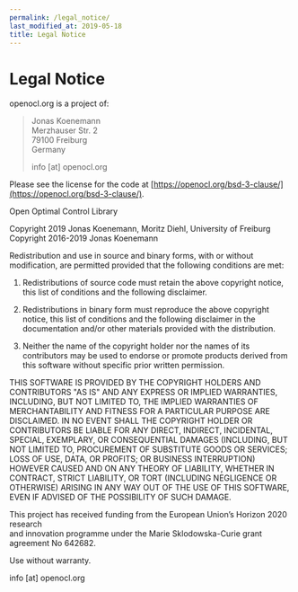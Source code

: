 ```yaml
---
permalink: /legal_notice/
last_modified_at: 2019-05-18
title: Legal Notice
---
```


# Legal Notice

openocl.org is a project of:

> Jonas Koenemann   
> Merzhauser Str. 2  
> 79100 Freiburg  
> Germany
> 
> info [at] openocl.org

Please see the license for the code at [https://openocl.org/bsd-3-clause/](https://openocl.org/bsd-3-clause/).

Open Optimal Control Library

Copyright 2019 Jonas Koenemann, Moritz Diehl, University of Freiburg  
Copyright 2016-2019 Jonas Koenemann

Redistribution and use in source and binary forms, with or without modification,
are permitted provided that the following conditions are met:

1. Redistributions of source code must retain the above copyright notice,
this list of conditions and the following disclaimer.

2. Redistributions in binary form must reproduce the above copyright notice,
this list of conditions and the following disclaimer in the documentation
and/or other materials provided with the distribution.

3. Neither the name of the copyright holder nor the names of its contributors
may be used to endorse or promote products derived from this software without
specific prior written permission.

THIS SOFTWARE IS PROVIDED BY THE COPYRIGHT HOLDERS AND CONTRIBUTORS "AS IS"
AND ANY EXPRESS OR IMPLIED WARRANTIES, INCLUDING, BUT NOT LIMITED TO, THE
IMPLIED WARRANTIES OF MERCHANTABILITY AND FITNESS FOR A PARTICULAR PURPOSE
ARE DISCLAIMED. IN NO EVENT SHALL THE COPYRIGHT HOLDER OR CONTRIBUTORS BE
LIABLE FOR ANY DIRECT, INDIRECT, INCIDENTAL, SPECIAL, EXEMPLARY, OR
CONSEQUENTIAL DAMAGES (INCLUDING, BUT NOT LIMITED TO, PROCUREMENT OF SUBSTITUTE
GOODS OR SERVICES; LOSS OF USE, DATA, OR PROFITS; OR BUSINESS INTERRUPTION)
HOWEVER CAUSED AND ON ANY THEORY OF LIABILITY, WHETHER IN CONTRACT, STRICT
LIABILITY, OR TORT (INCLUDING NEGLIGENCE OR OTHERWISE) ARISING IN ANY WAY OUT
OF THE USE OF THIS SOFTWARE, EVEN IF ADVISED OF THE POSSIBILITY OF SUCH DAMAGE.

This project has received funding from the European Union’s Horizon 2020 research   
and innovation programme under the Marie Sklodowska-Curie grant agreement No 642682.

Use without warranty. 

info [at] openocl.org
